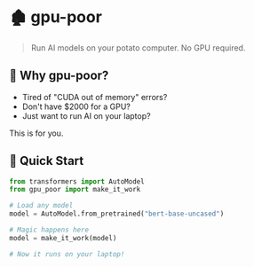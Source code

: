 # 🏚️ gpu-poor

> Run AI models on your potato computer. No GPU required.

## 🎯 Why gpu-poor?

- Tired of "CUDA out of memory" errors?
- Don't have $2000 for a GPU?
- Just want to run AI on your laptop?

This is for you.

## 🚀 Quick Start
```python
from transformers import AutoModel
from gpu_poor import make_it_work

# Load any model
model = AutoModel.from_pretrained("bert-base-uncased")

# Magic happens here
model = make_it_work(model)

# Now it runs on your laptop!